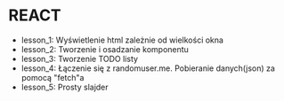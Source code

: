 <h1>REACT</h1>
<ul>
<li>lesson_1: Wyświetlenie html zależnie od wielkości okna</li>
<li>lesson_2: Tworzenie i osadzanie komponentu</li>
<li>lesson_3: Tworzenie TODO listy</li>
<li>lesson_4: Łączenie się z randomuser.me. Pobieranie danych(json) za pomocą "fetch"a</li>
<li>lesson_5: Prosty slajder</li>
</ul>
